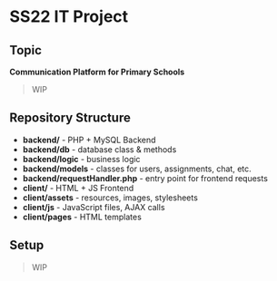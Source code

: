 # SS22 IT Project 
## Topic
**Communication Platform for Primary Schools**

> WIP

## Repository Structure
- **backend/** - PHP + MySQL Backend
- **backend/db** - database class & methods
- **backend/logic** - business logic
- **backend/models** - classes for users, assignments, chat, etc.
- **backend/requestHandler.php** - entry point for frontend requests
- **client/** - HTML + JS Frontend
- **client/assets** - resources, images, stylesheets
- **client/js** - JavaScript files, AJAX calls
- **client/pages** - HTML templates
## Setup
> WIP


